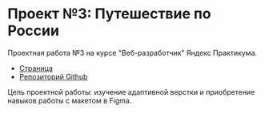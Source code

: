 # Проект №3: Путешествие по России

Проектная работа №3 на курсе "Веб-разработчик" Яндекс Практикума.
* [Страница](https://mikhail-lyubimtsev.github.io/russian-travel/index.html)
* [Репозиторий Github](https://github.com/mikhail-lyubimtsev/russian-travel)

Цель проектной работы: изучение адаптивной верстки и приобретение навыков работы с макетом в Figma.
